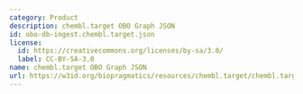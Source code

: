 ```yaml
---
category: Product
description: chembl.target OBO Graph JSON
id: obo-db-ingest.chembl.target.json
license:
  id: https://creativecommons.org/licenses/by-sa/3.0/
  label: CC-BY-SA-3.0
name: chembl.target OBO Graph JSON
url: https://w3id.org/biopragmatics/resources/chembl.target/chembl.target.json
---
```

